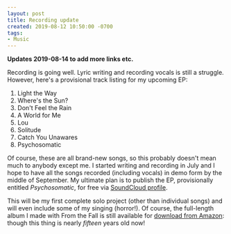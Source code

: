 ```yaml
---
layout: post
title: Recording update
created: 2019-08-12 10:50:00 -0700
tags:
- Music
---
```

**Updates 2019-08-14 to add more links etc.**

Recording is going well. Lyric writing and recording vocals is still a struggle. However, here's a provisional track listing for my upcoming EP:

1. Light the Way
2. Where's the Sun?
3. Don't Feel the Rain
4. A World for Me
5. Lou
6. Solitude
7. Catch You Unawares
8. Psychosomatic

Of course, these are all brand-new songs, so this probably doesn't mean much to anybody except me. I started writing and recording in July and I hope to have all the songs recorded (including vocals) in demo form by the middle of September. My ultimate plan is to publish the EP, provisionally entitled _Psychosomatic_, for free via [SoundCloud profile][soundcloud].

This will be my first complete solo project (other than individual songs) and will even include some of my singing (horror!). Of course, the full-length album I made with From the Fall is still available for [download from Amazon][entropy-amazon]: though this thing is nearly _fifteen_ years old now!

[entropy-amazon]: https://www.amazon.com/Entropy-Fall/dp/B000CAKMHO/ref=sr_1_2?keywords=from+the+fall+entropy&qid=1565797859&s=gateway&sr=8-2
[soundcloud]: https://soundcloud.com/richardthepeace
